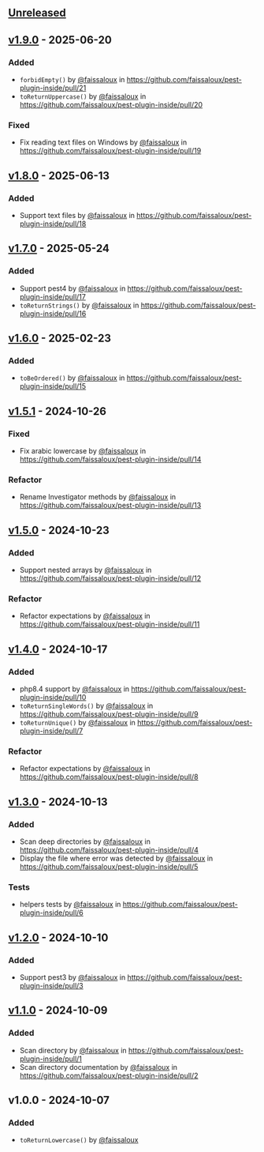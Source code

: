 ## [Unreleased](https://github.com/faissaloux/pest-plugin-inside/compare/v1.9.0...main)

## [v1.9.0](https://github.com/faissaloux/pest-plugin-inside/compare/v1.8.0...v1.9.0) - 2025-06-20
### Added
* `forbidEmpty()` by [@faissaloux](https://github.com/faissaloux) in https://github.com/faissaloux/pest-plugin-inside/pull/21
* `toReturnUppercase()` by [@faissaloux](https://github.com/faissaloux) in https://github.com/faissaloux/pest-plugin-inside/pull/20

### Fixed
* Fix reading text files on Windows by [@faissaloux](https://github.com/faissaloux) in https://github.com/faissaloux/pest-plugin-inside/pull/19

## [v1.8.0](https://github.com/faissaloux/pest-plugin-inside/compare/v1.7.0...v1.8.0) - 2025-06-13
### Added
* Support text files by [@faissaloux](https://github.com/faissaloux) in https://github.com/faissaloux/pest-plugin-inside/pull/18

## [v1.7.0](https://github.com/faissaloux/pest-plugin-inside/compare/v1.6.0...v1.7.0) - 2025-05-24
### Added
* Support pest4 by [@faissaloux](https://github.com/faissaloux) in https://github.com/faissaloux/pest-plugin-inside/pull/17
* `toReturnStrings()` by [@faissaloux](https://github.com/faissaloux) in https://github.com/faissaloux/pest-plugin-inside/pull/16

## [v1.6.0](https://github.com/faissaloux/pest-plugin-inside/compare/v1.5.1...v1.6.0) - 2025-02-23
### Added
* `toBeOrdered()` by [@faissaloux](https://github.com/faissaloux) in https://github.com/faissaloux/pest-plugin-inside/pull/15

## [v1.5.1](https://github.com/faissaloux/pest-plugin-inside/compare/v1.5.0...v1.5.1) - 2024-10-26
### Fixed
* Fix arabic lowercase by [@faissaloux](https://github.com/faissaloux) in https://github.com/faissaloux/pest-plugin-inside/pull/14

### Refactor
* Rename Investigator methods by [@faissaloux](https://github.com/faissaloux) in https://github.com/faissaloux/pest-plugin-inside/pull/13

## [v1.5.0](https://github.com/faissaloux/pest-plugin-inside/compare/v1.4.0...v1.5.0) - 2024-10-23
### Added
* Support nested arrays by [@faissaloux](https://github.com/faissaloux) in https://github.com/faissaloux/pest-plugin-inside/pull/12

### Refactor
* Refactor expectations by [@faissaloux](https://github.com/faissaloux) in https://github.com/faissaloux/pest-plugin-inside/pull/11

## [v1.4.0](https://github.com/faissaloux/pest-plugin-inside/compare/v1.3.0...v1.4.0) - 2024-10-17
### Added
* php8.4 support by [@faissaloux](https://github.com/faissaloux) in https://github.com/faissaloux/pest-plugin-inside/pull/10
* `toReturnSingleWords()` by [@faissaloux](https://github.com/faissaloux) in https://github.com/faissaloux/pest-plugin-inside/pull/9
* `toReturnUnique()` by [@faissaloux](https://github.com/faissaloux) in https://github.com/faissaloux/pest-plugin-inside/pull/7

### Refactor
* Refactor expectations by [@faissaloux](https://github.com/faissaloux) in https://github.com/faissaloux/pest-plugin-inside/pull/8

## [v1.3.0](https://github.com/faissaloux/pest-plugin-inside/compare/v1.2.0...v1.3.0) - 2024-10-13
### Added
* Scan deep directories by [@faissaloux](https://github.com/faissaloux) in https://github.com/faissaloux/pest-plugin-inside/pull/4
* Display the file where error was detected by [@faissaloux](https://github.com/faissaloux) in https://github.com/faissaloux/pest-plugin-inside/pull/5

### Tests
* helpers tests by [@faissaloux](https://github.com/faissaloux) in https://github.com/faissaloux/pest-plugin-inside/pull/6

## [v1.2.0](https://github.com/faissaloux/pest-plugin-inside/compare/v1.1.0...v1.2.0) - 2024-10-10
### Added
* Support pest3 by [@faissaloux](https://github.com/faissaloux) in https://github.com/faissaloux/pest-plugin-inside/pull/3

## [v1.1.0](https://github.com/faissaloux/pest-plugin-inside/compare/v1.0.0...v1.1.0) - 2024-10-09
### Added
* Scan directory by [@faissaloux](https://github.com/faissaloux) in https://github.com/faissaloux/pest-plugin-inside/pull/1
* Scan directory documentation by [@faissaloux](https://github.com/faissaloux) in https://github.com/faissaloux/pest-plugin-inside/pull/2

## v1.0.0 - 2024-10-07
### Added
* `toReturnLowercase()` by [@faissaloux](https://github.com/faissaloux)
